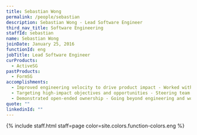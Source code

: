 ```yaml
---
title: Sebastian Wong
permalink: /people/sebastian
description: Sebastian Wong - Lead Software Engineer
third_nav_title: Software Engineering
staffId: sebastian
name: Sebastian Wong
joinDate: January 25, 2016
functionId: eng
jobTitle: Lead Software Engineer
curProducts:
  - ActiveSG
pastProducts:
  - FormSG
accomplishments:
  - Improved engineering velocity to drive product impact - Worked with the team to hone prototyping skills to build and pilot multiple new features/enhancements.
  - Targeting high-impact objectives and opportunities - Steering team towards key initiatives (multi-respondent forms, storage-mode enhancements) while identifying new opportunities. (FormSG Charts/Insights, Magic Form Builder).
  - Demonstrated open-ended ownership - Going beyond engineering and working with cross-functional leads to drive product performance and impact.
quote: ""
linkedinId: ""
---
```


{% include staff.html staff=page color=site.colors.function-colors.eng %}
